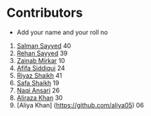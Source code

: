 # Contributors 

- Add your name and your roll no

1. [Salman Sayyed](https://www.github.com/Sayyed-Salman) 40
2. [Rehan Sayyed](https://www.github.com/rehan6658) 39 
3. [Zainab Mirkar](https://github.com/zainabmirkar) 10
4. [Afifa Siddiqui](https://github.com/AfifaSidd) 24
5. [Riyaz Shaikh](https://github.com/riyaz7122001) 41 
6. [Safa Shaikh](https://GitHub.com/Safanaaz1234) 19
7. [Naqi Ansari](https://github.com/CsEnox) 26
8. [Aliraza Khan](https://github.com/itsarkcodes) 30
9. [Aliya Khan] (https://github.com/aliya05) 06

